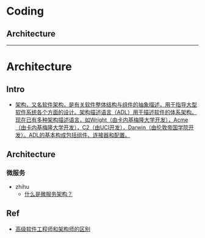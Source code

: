 # Coding
## Architecture
----
# Architecture

## Intro
- [架构，又名软件架构，是有关软件整体结构与组件的抽象描述，用于指导大型软件系统各个方面的设计。架构描述语言（ADL）用于描述软件的体系架构。现在已有多种架构描述语言，如Wright（由卡内基梅隆大学开发），Acme（由卡内基梅隆大学开发），C2（由UCI开发），Darwin（由伦敦帝国学院开发）。ADL的基本构成包括组件、连接器和配置。](https://baike.baidu.com/item/%E6%9E%B6%E6%9E%84/13004195?fr=aladdin)
## Architecture
### 微服务
- zhihu
  - [什么是微服务架构？](https://www.zhihu.com/question/65502802)


## Ref
- [高级软件工程师和架构师的区别](http://www.codeisbug.com/Doc/4/1112)